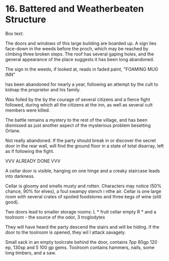 # 16. Battered and Weatherbeaten Structure

Box text:

The doors and windows of this large building are boarded up. A sign
lies face-down in the weeds before the proch, which may be reached by
clmbing three broken steps.  The roof has several gaping holes, and the
general appearance of the place suggests it has been long abandoned.


The sign in the weeds, if looked at, reads in faded paint, "FOAMING MUG INN"

has been abandoned for nearly a year, following an attempt by the cult
to kidnap the proprietor and his family.

Was foiled by the by the courage of several citizens and a fierce fight
followed, during which all the citizens at the inn, as well as several
cult members were killed.

The battle remains a mystery to the rest of the village, and has been
dismissed as just another aspect of the mysterious problem besetting Orlane.

Not really abandoned. If the party should break in or discover the secret door
in the rear wall, will find the ground floor in a state of total disarray, left
as if following the fight.


VVV ALREADY DONE VVV


A cellar door is visible, hanging on one hinge and a creaky staircase leads
into darkness.

Cellar is gloomy and smells musty and rotten.  Characters may notice
(50% chance, 90% for elves), a foul swampy stench i nthe air.  Cellar is
one large room with several crates of spoiled foodstores and three
kegs of wine (still good).

Two doors lead to smaller storage rooms: 
L  * fruit cellar  empty
R  * and a toolroom - the source of the odor, 3 troglodytes

They will have heard the party descend the stairs and will be hiding.
if the door to the toolroom is opened, they wil l attack savagely.

Small sack in an empty toolcrate behind the door, contains 7pp 80gp
120 ep, 130sp and 5 100 gp gems.  Toolroom contains hammers, nails,
some long timbers, and a saw.
